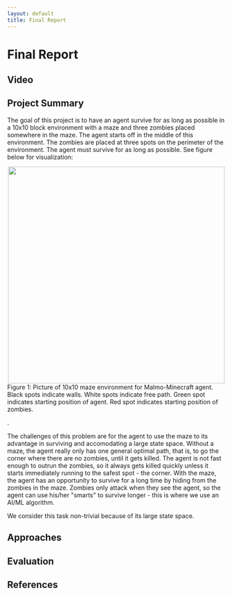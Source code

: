 ```yaml
---
layout: default
title: Final Report
---
```


# Final Report

## Video


## Project Summary
The goal of this project is to have an agent survive for as long as possible in a 10x10 block environment with a maze and three zombies placed somewhere in the maze. 
The agent starts off in the middle of this environment. 
The zombies are placed at three spots on the perimeter of the environment. 
The agent must survive for as long as possible. 
See figure below for visualization:
<div align="center"><img src="//raw.githubusercontent.com/becamorin20/Zombie-Maze-Land/master/docs/images/maze.png" width="500"></div>
Figure 1: Picture of 10x10 maze environment for Malmo-Minecraft agent. 
Black spots indicate walls. White spots indicate free path. 
Green spot indicates starting position of agent. 
Red spot indicates starting position of zombies.

.

The challenges of this problem are for the agent to use the maze to its advantage in surviving and accomodating a large state space. 
Without a maze, the agent really only has one general optimal path, that is, to go the corner where there are no zombies, until it gets killed.
The agent is not fast enough to outrun the zombies, so it always gets killed quickly unless it starts immediately running to the safest spot - the corner.
With the maze, the agent has an opportunity to survive for a long time by hiding from the zombies in the maze. 
Zombies only attack when they see the agent, so the agent can use his/her "smarts" to survive longer - this is where we use an AI/ML algorithm.

We consider this task non-trivial because of its large state space. 


## Approaches

## Evaluation

## References
